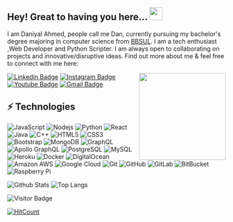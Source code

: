 ## Hey! Great to having you here... <img src="https://raw.githubusercontent.com/aemmadi/aemmadi/master/wave.gif" width="30px">

I am Daniyal Ahmed, people call me Dan, currently pursuing my bachelor's degree majoring in computer science from [BBSUL](https://BBSUL.edu.pk/). I am a tech enthusiast ,Web Developer and Python Scripter. I am always open to collaborating on projects and innovative/disruptive ideas. Find out more about me & feel free to connect with me here:

<img align='right' src='https://user-images.githubusercontent.com/5713670/87202985-820dcb80-c2b6-11ea-9f56-7ec461c497c3.gif' width='200"'>

[![Linkedin Badge](https://img.shields.io/badge/-whodanyalahmed-blue?style=flat-square&logo=Linkedin&logoColor=white&link=https://www.linkedin.com/in/whodanyalahmed/)](https://www.linkedin.com/in/whodanyalahmed/)
[![Instagram Badge](https://img.shields.io/badge/-whodanyalahmed-purple?style=flat-square&logo=instagram&logoColor=white&link=https://instagram.com/whodanyalahmed/)](https://instagram.com/whodanyalahmed)
[![Youtube Badge](https://img.shields.io/badge/-whodanyalahmed-darkred?style=flat-square&logo=youtube&logoColor=white&link=https://www.youtube.com/channel/UCAP2ECfCJ-PZ4MwusaT6MhQ)](https://www.youtube.com/channel/UCAP2ECfCJ-PZ4MwusaT6MhQ)
[![Gmail Badge](https://img.shields.io/badge/-daniahmedkhatri@gmail.com-c14438?style=flat-square&logo=Gmail&logoColor=white&link=mailto:daniahmedkhatri@gmail.com)](mailto:daniahmedkhatri@gmail.com)

## ⚡ Technologies

![JavaScript](https://img.shields.io/badge/-JavaScript-black?style=flat-square&logo=javascript)
![Nodejs](https://img.shields.io/badge/-Nodejs-black?style=flat-square&logo=Node.js)
![Python](https://img.shields.io/badge/-Python-black?style=flat-square&logo=Python)
![React](https://img.shields.io/badge/-React-black?style=flat-square&logo=react)
![Java](https://img.shields.io/badge/-java-E34A86?style=flat-square&logo=java)
![C++](https://img.shields.io/badge/-C++-00599C?style=flat-square&logo=c)
![HTML5](https://img.shields.io/badge/-HTML5-E34F26?style=flat-square&logo=html5&logoColor=white)
![CSS3](https://img.shields.io/badge/-CSS3-1572B6?style=flat-square&logo=css3)
![Bootstrap](https://img.shields.io/badge/-Bootstrap-563D7C?style=flat-square&logo=bootstrap)
![MongoDB](https://img.shields.io/badge/-MongoDB-black?style=flat-square&logo=mongodb)
![GraphQL](https://img.shields.io/badge/-GraphQL-E10098?style=flat-square&logo=graphql)
![Apollo GraphQL](https://img.shields.io/badge/-Apollo%20GraphQL-311C87?style=flat-square&logo=apollo-graphql)
![PostgreSQL](https://img.shields.io/badge/-PostgreSQL-336791?style=flat-square&logo=postgresql)
![MySQL](https://img.shields.io/badge/-MySQL-black?style=flat-square&logo=mysql)
![Heroku](https://img.shields.io/badge/-Heroku-430098?style=flat-square&logo=heroku)
![Docker](https://img.shields.io/badge/-Docker-black?style=flat-square&logo=docker)
![DigitalOcean](https://img.shields.io/badge/-Digital%20Ocean-darkblue?style=flat-square&logo=digitalocean)
![Amazon AWS](https://img.shields.io/badge/Amazon%20AWS-232F3E?style=flat-square&logo=amazon-aws)
![Google Cloud](https://img.shields.io/badge/Google%20Cloud-black?style=flat-square&logo=google-cloud)
![Git](https://img.shields.io/badge/-Git-black?style=flat-square&logo=git)
![GitHub](https://img.shields.io/badge/-GitHub-181717?style=flat-square&logo=github)
![GitLab](https://img.shields.io/badge/-GitLab-FCA121?style=flat-square&logo=gitlab)
![BitBucket](https://img.shields.io/badge/-BitBucket-darkblue?style=flat-square&logo=bitbucket)
![Raspberry Pi](https://img.shields.io/badge/-Raspberry%20Pi-C51A4A?style=flat-square&logo=Raspberry-Pi)

![Github Stats](https://github-readme-stats.vercel.app/api?username=whodanyalahmed&count_private=true&show_icons=true&include_all_commits=true)
![Top Langs](https://github-readme-stats.vercel.app/api/top-langs/?username=whodanyalahmed&hide=TeX&layout=compact)

![Visitor Badge](https://visitor-badge.laobi.icu/badge?page_id=whodanyalahmed.whodanyalahmed)

[![HitCount](http://hits.dwyl.com/whodanyalahmed/ukashasohail.svg)](http://hits.dwyl.com/whodanyalahmed/whodanyalahmed)
